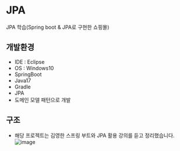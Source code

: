 # JPA
JPA 학습(Spring boot & JPA로 구현한 쇼핑몰)

## 개발환경
- IDE : Eclipse
- OS : Windows10
- SpringBoot
- Java17
- Gradle
- JPA
- 도메인 모델 패턴으로 개발

## 구조
- 해당 프로젝트는 김영한 스프링 부트와 JPA 활용 강의를 듣고 정리했습니다.
![image](https://github.com/parkjieun87/JPA/assets/121537121/0f51827b-01c5-4adc-b569-a29e27c8bf92)
